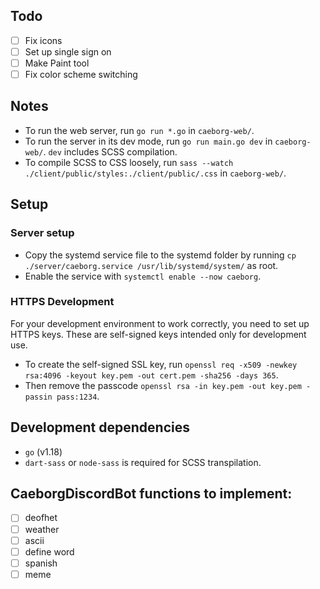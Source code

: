 ## Todo
* [ ] Fix icons
* [ ] Set up single sign on
* [ ] Make Paint tool
* [ ] Fix color scheme switching

## Notes
* To run the web server, run `go run *.go` in `caeborg-web/`.
* To run the server in its dev mode, run `go run main.go dev` in `caeborg-web/`. `dev` includes SCSS compilation.
* To compile SCSS to CSS loosely, run `sass --watch ./client/public/styles:./client/public/.css` in `caeborg-web/`.

## Setup
### Server setup
* Copy the systemd service file to the systemd folder by running `cp ./server/caeborg.service /usr/lib/systemd/system/` as root.
* Enable the service with `systemctl enable --now caeborg`.
### HTTPS Development
For your development environment to work correctly, you need to set up HTTPS keys. These are self-signed keys intended only for development use.
* To create the self-signed SSL key, run `openssl req -x509 -newkey rsa:4096 -keyout key.pem -out cert.pem -sha256 -days 365`.
* Then remove the passcode `openssl rsa -in key.pem -out key.pem -passin pass:1234`.

## Development dependencies
* `go` (v1.18)
* `dart-sass` or `node-sass` is required for SCSS transpilation.

## CaeborgDiscordBot functions to implement:
* [ ] deofhet
* [ ] weather
* [ ] ascii
* [ ] define word
* [ ] spanish
* [ ] meme
